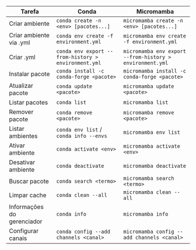 | **Tarefa**                     | **Conda**                                  | **Micromamba**                             |
|--------------------------------|--------------------------------------------|--------------------------------------------|
| Criar ambiente                 | `conda create -n <env> [pacotes...]`       | `micromamba create -n <env> [pacotes...]`  |
| Criar ambiente via .yml    | `conda env create -f environment.yml`      | `micromamba env create -f environment.yml` |
| Criar .yml                | `conda env export --from-history > environment.yml` | `micromamba env export --from-history > environment.yml` |
| Instalar pacote                | `conda install -c conda-forge <pacote>`                   | `micromamba install -c conda-forge <pacote>`              |
| Atualizar pacote               | `conda update <pacote>`                    | `micromamba update <pacote>`               |
| Listar pacotes                 | `conda list`                               | `micromamba list`                          |
| Remover pacote                 | `conda remove <pacote>`                    | `micromamba remove <pacote>`               |
| Listar ambientes               | `conda env list` / `conda info --envs`     | `micromamba env list`                      |
| Ativar ambiente                | `conda activate <env>`                     | `micromamba activate <env>`                |
| Desativar ambiente             | `conda deactivate`                         | `micromamba deactivate`                    |
| Buscar pacote                  | `conda search <termo>`                     | `micromamba search <termo>`                |
| Limpar cache                   | `conda clean --all`                        | `micromamba clean --all`                   |
| Informações do gerenciador     | `conda info`                               | `micromamba info`                          |
| Configurar canais              | `conda config --add channels <canal>`      | `micromamba config --add channels <canal>` |
